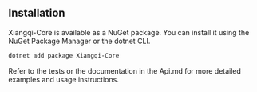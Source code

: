 ## Installation

Xiangqi-Core is available as a NuGet package. You can install it using the NuGet Package Manager or the dotnet CLI.

```bash
dotnet add package Xiangqi-Core
```

Refer to the tests or the documentation in the Api.md for more detailed examples and usage instructions.